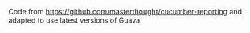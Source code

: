 Code from https://github.com/masterthought/cucumber-reporting and adapted to use latest versions of Guava.